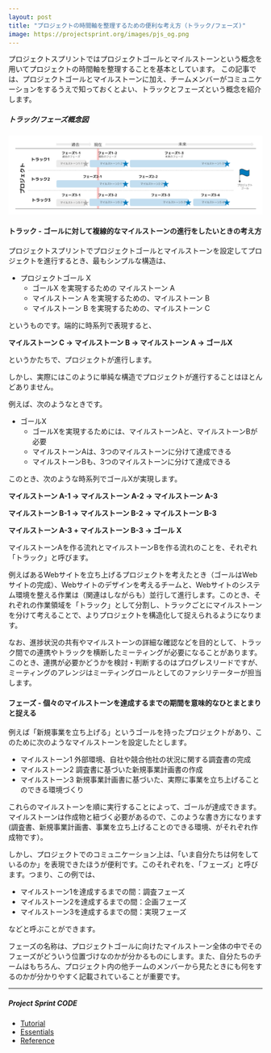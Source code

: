 ```yaml
---
layout: post
title: "プロジェクトの時間軸を整理するための便利な考え方（トラック/フェーズ)"
image: https://projectsprint.org/images/pjs_og.png
---
```


プロジェクトスプリントではプロジェクトゴールとマイルストーンという概念を用いてプロジェクトの時間軸を整理することを基本としています。
この記事では、プロジェクトゴールとマイルストーンに加え、チームメンバーがコミュニケーションをするうえで知っておくとよい、トラックとフェーズという概念を紹介します。

##### トラック/フェーズ概念図
![トラック概念図](/ja/images/track.png)

#### トラック - ゴールに対して複線的なマイルストーンの進行をしたいときの考え方

プロジェクトスプリントでプロジェクトゴールとマイルストーンを設定してプロジェクトを進行するとき、最もシンプルな構造は、

- プロジェクトゴール X
  - ゴールX を実現するための マイルストーン A
  - マイルストーン A を実現するための、マイルストーン B
  - マイルストーン B を実現するための、マイルストーン C

というものです。端的に時系列で表現すると、

**マイルストーン C -> マイルストーン B -> マイルストーン A -> ゴールX**

というかたちで、プロジェクトが進行します。

しかし、実際にはこのように単純な構造でプロジェクトが進行することはほとんどありません。

例えば、次のようなときです。

- ゴールX
  - ゴールXを実現するためには、マイルストーンAと、マイルストーンBが必要
  - マイルストーンAは、3つのマイルストーンに分けて達成できる
  - マイルストーンBも、3つのマイルストーンに分けて達成できる

このとき、次のような時系列でゴールXが実現します。

**マイルストーン A-1 -> マイルストーン A-2 -> マイルストーン A-3**

**マイルストーン B-1 -> マイルストーン B-2 -> マイルストーン B-3**

**マイルストーン A-3 + マイルストーン B-3 -> ゴール X**

マイルストーンAを作る流れとマイルストーンBを作る流れのことを、それぞれ「トラック」と呼びます。

例えばあるWebサイトを立ち上げるプロジェクトを考えたとき（ゴールはWebサイトの完成）、Webサイトのデザインを考えるチームと、Webサイトのシステム環境を整える作業は（関連はしながらも）並行して進行します。このとき、それぞれの作業領域を「トラック」として分割し、トラックごとにマイルストーンを分けて考えることで、よりプロジェクトを構造化して捉えられるようになります。

なお、進捗状況の共有やマイルストーンの詳細な確認などを目的として、トラック間での連携やトラックを横断したミーティングが必要になることがあります。このとき、連携が必要かどうかを検討・判断するのはプログレスリードですが、ミーティングのアレンジはミーティングロールとしてのファシリテーターが担当します。

#### フェーズ - 個々のマイルストーンを達成するまでの期間を意味的なひとまとまりと捉える

例えば「新規事業を立ち上げる」というゴールを持ったプロジェクトがあり、このために次のようなマイルストーンを設定したとします。

- マイルストーン1  外部環境、自社や競合他社の状況に関する調査書の完成
- マイルストーン2  調査書に基づいた新規事業計画書の作成
- マイルストーン3  新規事業計画書に基づいた、実際に事業を立ち上げることのできる環境づくり

これらのマイルストーンを順に実行することによって、ゴールが達成できます。マイルストーンは作成物と紐づく必要があるので、このような書き方になります(調査書、新規事業計画書、事業を立ち上げることのできる環境、がそれぞれ作成物です）。

しかし、プロジェクトでのコミュニケーション上は、「いま自分たちは何をしているのか」を表現できたほうが便利です。このそれぞれを、「フェーズ」と呼びます。つまり、この例では、

- マイルストーン1を達成するまでの間：調査フェーズ
- マイルストーン2を達成するまでの間：企画フェーズ
- マイルストーン3を達成するまでの間：実現フェーズ

などと呼ぶことができます。

フェーズの名称は、プロジェクトゴールに向けたマイルストーン全体の中でそのフェーズがどういう位置づけなのかが分かるものにします。また、自分たちのチームはもちろん、プロジェクト内の他チームのメンバーから見たときにも何をするのかが分かりやすく記載されていることが重要です。

---

##### Project Sprint CODE
- [Tutorial](../tutorial/index.md)
- [Essentials](../essentials.md)
- [Reference](../reference.md)
